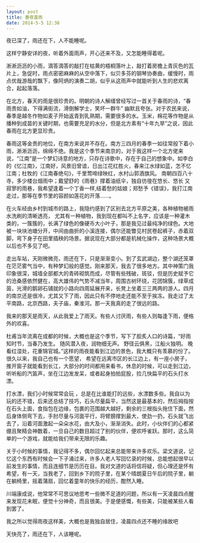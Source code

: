 ```yaml
---
layout: post
title: 春夜喜雨
date: 2014-5-5 12:38
---
```


夜已深了，雨还在下，人不能睡呢。

这样宁静安详的夜，听着外面雨声，开心还来不及，又怎能睡得着呢。

淅淅沥沥的小雨，滴答滴答的敲打在枯黄的梧桐落叶上，敲打着房檐上青灰色的瓦片上，急促时，雨点密密麻麻的从空中落下，似贝多芬的钢琴协奏曲，缓慢时，雨点优哉游哉的飘下，像阿炳的演奏二胡，似乎从这雨声中就能听到人生的悲欢离合，起起落落。

在北方，春天的雨是很珍贵的。明朝的诗人解缙曾经写过一首关于春雨的诗，“春雨贵如油，下得满街流，滑倒解学士，笑坏一群牛” 幽默且夸张。对于农民来说，春季是越冬作物如麦子开始返青到乳熟期，需要很多的水。玉米，棉花等作物是从播种到成苗的关键时期，也需要充足的水分，但是北方素有“十年九旱”之说，因此春雨在北方更显珍贵。

春雨这等金贵的地位，在南方来说并不存在。南方三四月的春季一如往常般下着小雨，淅淅沥沥，绵绵不绝。我是这个季节来南京的，对于我这样一个北方佬来说，“江南”是一个梦幻诗意的地方，只存在诗歌中，存在于自己的想象中。如李白的《忆江南》，江南好，风景旧曾谙，日出江花红胜火，春来江水绿如蓝，怎不忆江南；杜牧的《江南春绝句》，千里莺啼绿映红，水村山郭酒旗风。 南朝四百八十寺，多少楼台烟雨中；戴望舒的《雨巷》撑着油纸伞，独自彷徨在悠长、悠长 又寂寥的雨巷，我希望逢着一个丁香一样,结着愁的姑娘；郑愁予《错误》，我打江南走过，那等在季节里的容颜如莲花的开落......。

在火车经由乡村到城市的路上，我隐约感到了区别去北方平原之美，各种植物被雨水洗刷的清晰透亮， 尤其有一种植物，我到现在都叫不上名字，应该是一种灌木类的，一簇簇的，长满了绿色的像硬币大小叶子，那是我见过最纯净的绿色。大地被一块块池塘分开，中间由曲折的小溪连接，偶尔还能瞥见村民卷起裤子，赤着双脚，弯下身子在田里插秧的场景。据说现在大部分都是机械化操作，这种场景大概以后也不多见了吧。

走出车站，天刚微微亮，雨还在下，只是渐渐变小。到了玄武湖边，整个湖还笼罩在茫茫雾气当中，有种梦幻般的感觉。刚来那天，我去了很多地方。其中神策门我印象很深，城墙全部都大的青砖砌筑而成，尽管有些残破，斑驳，但是历史赋予它的沧桑感依然健在，高大雄伟的气势不减当年，周围古树环绕，花团锦簇，绿草成茵，光滑的鹅卵石铺就的小路向四周延展开来，长凳上坐着三三两两的游人。四月的南京还是很冷，尤其又下了雨，因此只有不停地走还能不至于挨冻。我走过了太平南路，北京西路，夫子庙，秦淮河。那一天我真的走了很远的路。

我来的那天是雨天，从此我爱上了雨天。有些人讨厌雨，有些人则每逢下雨，便格外的欢喜。

杜甫当年流离在成都的时候，大概也是这个季节，写下了脍炙人口的诗篇，“好雨知时节，当春乃发生。 随风潜入夜，润物细无声。 野径云俱黑，江船火独明。 晚看红湿处，花重锦官城。”这样的雨夜能看到江边的景色，我大概只有羡慕的份了。很久以来，我自己也有一个愿望， 希望在远离市区的长江边上，有一座小房子，推开窗子就能看到长江，大部分的时间都用来看书，休息的时候，可以走到江边，听听船的汽笛声，坐在江边发发呆，或者起身拍拍屁股，捡几快扁平的石头打水漂。

打水漂，我们小时候常常会玩 ，总是在比谁能打的远些，水漂数多些。我自以为玩的还不错，后来还总结了技巧，石头尽量扁平，当然这是最基本的，然后拇指按在石头上面，食指包在边缘，包裹的范围越大越好，剩余的三根指头拖住下面，然后身体侧弯下去，手肘尽量与河面平行，将臂膀撑到最大，使劲一扔，石头就飞出去了，沿着河面激起一朵朵水花，由大及小，渐渐消失。此时，小伙伴们的心都紧绷且聚精会神数着，一旦自己的数目超过了别的伙伴，便欢呼雀跃。那时，这么简单的一个游戏，就能给我们带来无限的乐趣。

关于小时候的事情，我记得不多，偶尔回忆起来总能带来许多欢乐。梁文道说，记忆这个东西有时候会一下子涌过来，许多人老人写回忆录的时候，总能想起很早以前发生的事情，而且连细节是历历在目。我对文道的话将信将疑，但心理还是怀有希望，有一天，当我老了，回到乡下的院子里，在某个晴朗夏日午后的院子里，躺在躺椅里，摇着蒲扇，回忆着童年的快乐的经历，酣然入睡。

川端康成说，他常常不可思议地思考一些微不足道的问题，所以有一天凌晨四点醒来发现花未眠，便觉十分神奇，而且很美。于是便感慨，有些美，只能被某些人看到罢了。

我之所以觉得雨夜这样美，大概也是我独自居住，凌晨四点还不睡的缘故吧

天快亮了，雨还在下，人该睡呢。